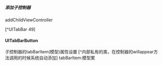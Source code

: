 
##### 添加子控制器
addChildViewController

[^UITabBar 49]

#### UITabBarButton
子控制器的tabBarItem(模型)属性设置
[^内部私有的类，在控制器的willappear方法调用的时候系统自动添加]
tabBarItem:模型累